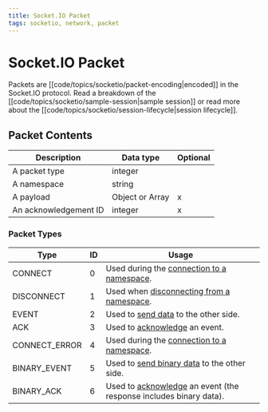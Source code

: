 ```yaml
---
title: Socket.IO Packet
tags: socketio, network, packet
---
```


# Socket.IO Packet

Packets are [[code/topics/socketio/packet-encoding|encoded]] in the Socket.IO protocol. Read a breakdown of the [[code/topics/socketio/sample-session|sample session]] or read more about the [[code/topics/socketio/session-lifecycle|session lifecycle]].

## Packet Contents

| Description | Data type        | Optional |
| -------------- | ------------ | ------------- |
| A packet type | integer | |
| A namespace | string | |
| A payload | Object or Array | x |
| An acknowledgement ID | integer | x |

### Packet Types

| Type | ID | Usage |
|---|---|---|
|CONNECT|0|Used during the [connection to a namespace](https://socket.io/docs/v4/socket-io-protocol/#connection-to-a-namespace).|
|DISCONNECT|1|Used when [disconnecting from a namespace](https://socket.io/docs/v4/socket-io-protocol/#disconnection-from-a-namespace).|
|EVENT|2|Used to [send data](https://socket.io/docs/v4/socket-io-protocol/#sending-and-receiving-data) to the other side.|
|ACK|3|Used to [acknowledge](https://socket.io/docs/v4/socket-io-protocol/#acknowledgement) an event.|
|CONNECT_ERROR|4|Used during the [connection to a namespace](https://socket.io/docs/v4/socket-io-protocol/#connection-to-a-namespace).|
|BINARY_EVENT|5|Used to [send binary data](https://socket.io/docs/v4/socket-io-protocol/#sending-and-receiving-data) to the other side.|
|BINARY_ACK|6|Used to [acknowledge](https://socket.io/docs/v4/socket-io-protocol/#acknowledgement) an event (the response includes binary data).|
